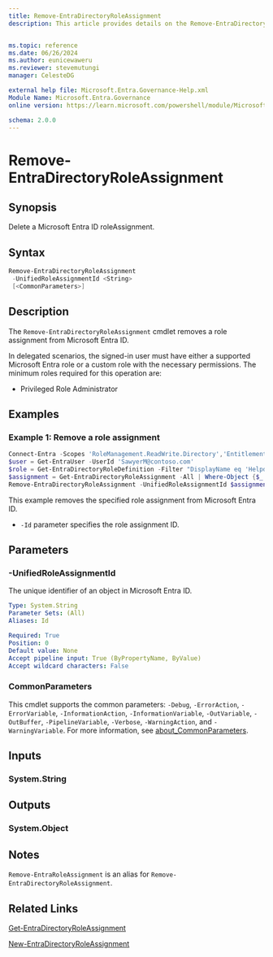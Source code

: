 ```yaml
---
title: Remove-EntraDirectoryRoleAssignment
description: This article provides details on the Remove-EntraDirectoryRoleAssignment command.


ms.topic: reference
ms.date: 06/26/2024
ms.author: eunicewaweru
ms.reviewer: stevemutungi
manager: CelesteDG

external help file: Microsoft.Entra.Governance-Help.xml
Module Name: Microsoft.Entra.Governance
online version: https://learn.microsoft.com/powershell/module/Microsoft.Entra.Governance/Remove-EntraDirectoryRoleAssignment

schema: 2.0.0
---
```


# Remove-EntraDirectoryRoleAssignment

## Synopsis

Delete a Microsoft Entra ID roleAssignment.

## Syntax

```powershell
Remove-EntraDirectoryRoleAssignment
 -UnifiedRoleAssignmentId <String>
 [<CommonParameters>]
```

## Description

The `Remove-EntraDirectoryRoleAssignment` cmdlet removes a role assignment from Microsoft Entra ID.

In delegated scenarios, the signed-in user must have either a supported Microsoft Entra role or a custom role with the necessary permissions. The minimum roles required for this operation are:

- Privileged Role Administrator

## Examples

### Example 1: Remove a role assignment

```powershell
Connect-Entra -Scopes 'RoleManagement.ReadWrite.Directory','EntitlementManagement.ReadWrite.All'
$user = Get-EntraUser -UserId 'SawyerM@contoso.com'
$role = Get-EntraDirectoryRoleDefinition -Filter "DisplayName eq 'Helpdesk Administrator'"
$assignment = Get-EntraDirectoryRoleAssignment -All | Where-Object {$_.principalId -eq $user.Id -AND $_.RoleDefinitionId -eq $role.Id}
Remove-EntraDirectoryRoleAssignment -UnifiedRoleAssignmentId $assignment.Id
```

This example removes the specified role assignment from Microsoft Entra ID.

- `-Id` parameter specifies the role assignment ID.

## Parameters

### -UnifiedRoleAssignmentId

The unique identifier of an object in Microsoft Entra ID.

```yaml
Type: System.String
Parameter Sets: (All)
Aliases: Id

Required: True
Position: 0
Default value: None
Accept pipeline input: True (ByPropertyName, ByValue)
Accept wildcard characters: False
```

### CommonParameters

This cmdlet supports the common parameters: `-Debug`, `-ErrorAction`, `-ErrorVariable`, `-InformationAction`, `-InformationVariable`, `-OutVariable`, `-OutBuffer`, `-PipelineVariable`, `-Verbose`, `-WarningAction`, and `-WarningVariable`. For more information, see [about_CommonParameters](https://go.microsoft.com/fwlink/?LinkID=113216).

## Inputs

### System.String

## Outputs

### System.Object

## Notes

`Remove-EntraRoleAssignment` is an alias for `Remove-EntraDirectoryRoleAssignment`.

## Related Links

[Get-EntraDirectoryRoleAssignment](Get-EntraDirectoryRoleAssignment.md)

[New-EntraDirectoryRoleAssignment](New-EntraDirectoryRoleAssignment.md)

